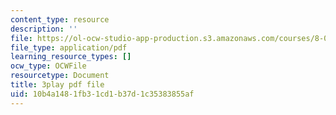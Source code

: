 ```yaml
---
content_type: resource
description: ''
file: https://ol-ocw-studio-app-production.s3.amazonaws.com/courses/8-01sc-classical-mechanics-fall-2016/10b4a1481fb31cd1b37d1c35383855af_vkWY73HnNYA.pdf
file_type: application/pdf
learning_resource_types: []
ocw_type: OCWFile
resourcetype: Document
title: 3play pdf file
uid: 10b4a148-1fb3-1cd1-b37d-1c35383855af
---
```

